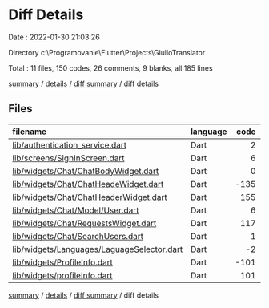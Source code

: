# Diff Details

Date : 2022-01-30 21:03:26

Directory c:\Programovanie\Flutter\Projects\GiulioTranslator

Total : 11 files,  150 codes, 26 comments, 9 blanks, all 185 lines

[summary](results.md) / [details](details.md) / [diff summary](diff.md) / diff details

## Files
| filename | language | code | comment | blank | total |
| :--- | :--- | ---: | ---: | ---: | ---: |
| [lib/authentication_service.dart](/lib/authentication_service.dart) | Dart | 2 | 0 | 0 | 2 |
| [lib/screens/SignInScreen.dart](/lib/screens/SignInScreen.dart) | Dart | 6 | 0 | 0 | 6 |
| [lib/widgets/Chat/ChatBodyWidget.dart](/lib/widgets/Chat/ChatBodyWidget.dart) | Dart | 0 | 4 | 0 | 4 |
| [lib/widgets/Chat/ChatHeadeWidget.dart](/lib/widgets/Chat/ChatHeadeWidget.dart) | Dart | -135 | 0 | -6 | -141 |
| [lib/widgets/Chat/ChatHeaderWidget.dart](/lib/widgets/Chat/ChatHeaderWidget.dart) | Dart | 155 | 0 | 6 | 161 |
| [lib/widgets/Chat/Model/User.dart](/lib/widgets/Chat/Model/User.dart) | Dart | 6 | 0 | 0 | 6 |
| [lib/widgets/Chat/RequestsWidget.dart](/lib/widgets/Chat/RequestsWidget.dart) | Dart | 117 | 4 | 7 | 128 |
| [lib/widgets/Chat/SearchUsers.dart](/lib/widgets/Chat/SearchUsers.dart) | Dart | 1 | 18 | 2 | 21 |
| [lib/widgets/Languages/LaguageSelector.dart](/lib/widgets/Languages/LaguageSelector.dart) | Dart | -2 | 0 | 0 | -2 |
| [lib/widgets/ProfileInfo.dart](/lib/widgets/ProfileInfo.dart) | Dart | -101 | -8 | -6 | -115 |
| [lib/widgets/profileInfo.dart](/lib/widgets/profileInfo.dart) | Dart | 101 | 8 | 6 | 115 |

[summary](results.md) / [details](details.md) / [diff summary](diff.md) / diff details